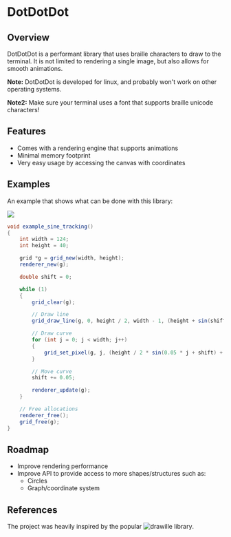 # DotDotDot
## Overview
DotDotDot is a performant library that uses braille characters to draw to the terminal.
It is not limited to rendering a single image, but also allows for smooth animations.

**Note:** DotDotDot is developed for linux, and probably won't work on other operating systems.

**Note2:** Make sure your terminal uses a font that supports braille unicode characters!

## Features
- Comes with a rendering engine that supports animations
- Minimal memory footprint
- Very easy usage by accessing the canvas with coordinates

## Examples
An example that shows what can be done with this library:

![](https://i.imgur.com/bS5iAUP.gif)

```csharp
void example_sine_tracking()
{
    int width = 124;
    int height = 40;

    grid *g = grid_new(width, height);
    renderer_new(g);

    double shift = 0;

    while (1)
    {
        grid_clear(g);

        // Draw line
        grid_draw_line(g, 0, height / 2, width - 1, (height + sin(shift) * height) / 2);

        // Draw curve
        for (int j = 0; j < width; j++)
        {
            grid_set_pixel(g, j, (height / 2 * sin(0.05 * j + shift) + height / 2));
        }

        // Move curve
        shift += 0.05;

        renderer_update(g);
    }

    // Free allocations
    renderer_free();
    grid_free(g);
}
```

## Roadmap
- Improve rendering performance
- Improve API to provide access to more shapes/structures such as:
    - Circles
    - Graph/coordinate system

## References
The project was heavily inspired by the popular ![drawille library](https://github.com/asciimoo/drawille).
